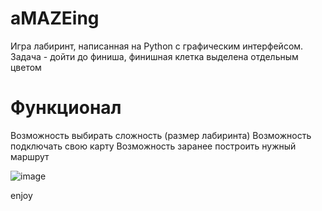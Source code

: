 # aMAZEing
Игра лабиринт, написанная на Python с графическим интерфейсом. 
Задача - дойти до финиша, финишная клетка выделена отдельным цветом

# Функционал
Возможность выбирать сложность (размер лабиринта)
Возможность подключать свою карту
Возможность заранее построить нужный маршрут

![image](https://user-images.githubusercontent.com/42847357/153496421-55ed4a2c-4a1a-4f69-9c9b-4f68010d20d2.png)


enjoy
